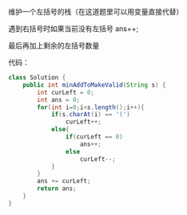 维护一个左括号的栈（在这道题里可以用变量直接代替）

遇到右括号时如果当前没有左括号 ans++;

最后再加上剩余的左括号数量

代码：

```java
class Solution {
    public int minAddToMakeValid(String s) {
        int curLeft = 0;
        int ans = 0;
        for(int i=0;i<s.length();i++){
            if(s.charAt(i) == '(')
                curLeft++;
            else{
                if(curLeft == 0)
                    ans++;
                else
                    curLeft--;
            }
        }
        ans += curLeft;
        return ans;
    }
}
```

